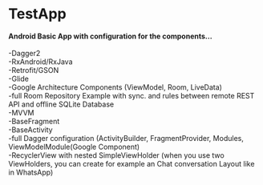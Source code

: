 # TestApp
<b>Android Basic App with configuration for the components...</b><br><br>
-Dagger2<br> 
-RxAndroid/RxJava<br> 
-Retrofit/GSON<br> 
-Glide<br> 
-Google Architecture Components (ViewModel, Room, LiveData)<br>
-full Room Repository Example with sync. and rules between remote REST API and offline SQLite Database<br> 
-MVVM<br> 
-BaseFragment<br> 
-BaseActivity<br> 
-full Dagger configuration (ActivityBuilder, FragmentProvider, Modules, ViewModelModule(Google Component)<br>
-RecyclerView with nested SimpleViewHolder (when you use two ViewHolders, you can create for example an Chat conversation Layout like in WhatsApp)<br>
